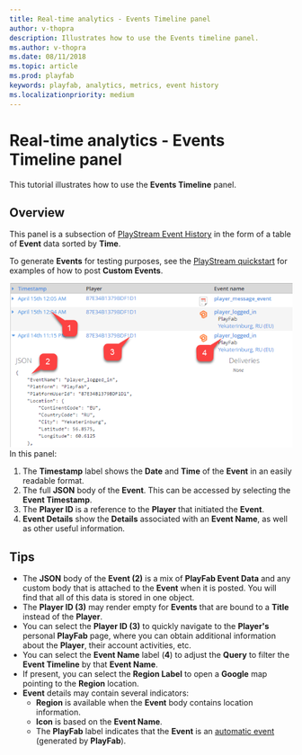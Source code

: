```yaml
---
title: Real-time analytics - Events Timeline panel
author: v-thopra
description: Illustrates how to use the Events timeline panel.
ms.author: v-thopra
ms.date: 08/11/2018
ms.topic: article
ms.prod: playfab
keywords: playfab, analytics, metrics, event history
ms.localizationpriority: medium
---
```


# Real-time analytics - Events Timeline panel

This tutorial illustrates how to use the **Events Timeline** panel.

## Overview

This panel is a subsection of [PlayStream Event History](../../automation/playstream-events/event-history.md) in the form of a table of **Event** data sorted by **Time**.

To generate **Events** for testing purposes, see the [PlayStream quickstart](../../automation/playstream-events/quickstart.md) for examples of how to post **Custom Events**.

![Events Timeline panel](media/tutorials/events-timeline-panel.png)  
In this panel:

1. The **Timestamp** label shows the **Date** and **Time** of the **Event** in an easily readable format.
2. The full **JSON** body of the **Event**. This can be accessed by selecting the **Event Timestamp**.
3. The **Player ID** is a reference to the **Player** that initiated the **Event**.
4. **Event Details** show the **Details** associated with an **Event Name**, as well as other useful information.

## Tips

- The **JSON** body of the **Event (2)** is a mix of **PlayFab Event Data** and any custom body that is attached to the **Event** when it is posted. You will find that all of this data is stored in one object.
- The **Player ID (3)** may render empty for **Events** that are bound to a **Title** instead of the **Player**.
- You can select the **Player ID (3)** to quickly navigate to the **Player's** personal **PlayFab** page, where you can obtain additional information about the **Player**, their account activities, etc.
- You can select the **Event Name** label (**4**) to adjust the **Query** to filter the **Event Timeline** by that **Event Name**.
- If present, you can select the **Region Label** to open a **Google** map pointing to the **Region** location.
- **Event** details may contain several indicators:
  - **Region** is available when the **Event** body contains location information.
  - **Icon** is based on the **Event Name**.
  - The **PlayFab** label indicates that the **Event** is an [automatic event](../../automation/playstream-events/quickstart.md) (generated by **PlayFab**).
